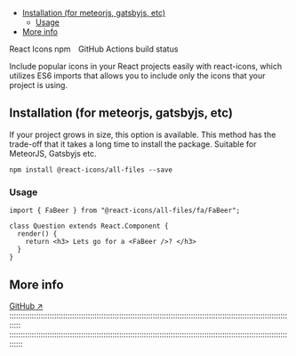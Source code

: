 <!-- TOC start (generated with https://github.com/derlin/bitdowntoc) -->

- [Installation (for meteorjs, gatsbyjs, etc)](#installation-for-meteorjs-gatsbyjs-etc)
  - [Usage](#usage)
- [More info](#more-info)

<!-- TOC end -->

React Icons
npm GitHub Actions build status

Include popular icons in your React projects easily with react-icons, which utilizes ES6 imports that allows you to include only the icons that your project is using.

<!-- TOC --><a name="installation-for-meteorjs-gatsbyjs-etc"></a>
## Installation (for meteorjs, gatsbyjs, etc)

If your project grows in size, this option is available. This method has
the trade-off that it takes a long time to install the package. Suitable
for MeteorJS, Gatsbyjs etc.

``` {.astro-code .github-dark style="background-color:#24292e;color:#e1e4e8; overflow-x: auto;" tabindex="0" data-language="bash"}
npm install @react-icons/all-files --save
```

<!-- TOC --><a name="usage"></a>
### Usage

``` {.astro-code .github-dark style="background-color:#24292e;color:#e1e4e8; overflow-x: auto;" tabindex="0" data-language="jsx"}
import { FaBeer } from "@react-icons/all-files/fa/FaBeer";

class Question extends React.Component {
  render() {
    return <h3> Lets go for a <FaBeer />? </h3>
  }
}
```

<!-- TOC --><a name="more-info"></a>
## More info

[GitHub ↗](https://github.com/react-icons/react-icons)
:::::::::::::::::::::::::::::::::::::::::::::::::::::::::::::::::::::::::::::::::::::::::::::::::::::::::::::::::::::::::::::::::
::::::::::::::::::::::::::::::::::::::::::::::::::::::::::::::::::::::::::::::::::::::::::::::::::::::::::::::::::::::::::::::::::
